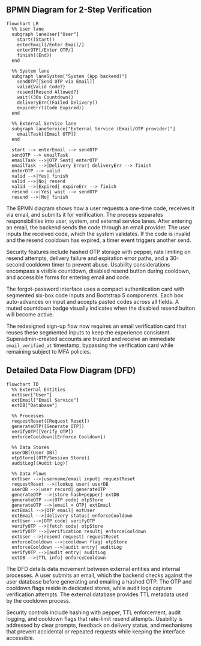 ## BPMN Diagram for 2-Step Verification

```mermaid
flowchart LR
  %% User lane
  subgraph laneUser["User"]
    start((Start))
    enterEmail[/Enter Email/]
    enterOTP[/Enter OTP/]
    finish((End))
  end

  %% System lane
  subgraph laneSystem["System (App backend)"]
    sendOTP[[Send OTP via Email]]
    valid{Valid Code?}
    resend{Resend Allowed?}
    wait((30s Countdown))
    deliveryErr((Failed Delivery))
    expireErr((Code Expired))
  end

  %% External Service lane
  subgraph laneService["External Service (Email/OTP provider)"]
    emailTask[[Email OTP]]
  end

  start --> enterEmail --> sendOTP
  sendOTP --> emailTask
  emailTask -->|OTP Sent| enterOTP
  emailTask -->|Delivery Error| deliveryErr --> finish
  enterOTP --> valid
  valid -->|Yes| finish
  valid -->|No| resend
  valid -->|Expired| expireErr --> finish
  resend -->|Yes| wait --> sendOTP
  resend -->|No| finish
```

The BPMN diagram shows how a user requests a one-time code, receives it via email, and submits it for verification. The process separates responsibilities into user, system, and external service lanes. After entering an email, the backend sends the code through an email provider. The user inputs the received code, which the system validates. If the code is invalid and the resend cooldown has expired, a timer event triggers another send.

Security features include hashed OTP storage with pepper, rate limiting on resend attempts, delivery failure and expiration error paths, and a 30-second cooldown timer to prevent abuse. Usability considerations encompass a visible countdown, disabled resend button during cooldown, and accessible forms for entering email and code.

The forgot-password interface uses a compact authentication card with segmented six-box code inputs and Bootstrap 5 components. Each box auto-advances on input and accepts pasted codes across all fields. A muted countdown badge visually indicates when the disabled resend button will become active.

The redesigned sign-up flow now requires an email verification card that reuses these segmented inputs to keep the experience consistent.
Superadmin-created accounts are trusted and receive an immediate `email_verified_at` timestamp, bypassing the verification card while remaining subject to MFA policies.

## Detailed Data Flow Diagram (DFD)

```mermaid
flowchart TD
  %% External Entities
  extUser["User"]
  extEmail["Email Service"]
  extDB["Database"]

  %% Processes
  requestReset([Request Reset])
  generateOTP([Generate OTP])
  verifyOTP([Verify OTP])
  enforceCooldown([Enforce Cooldown])

  %% Data Stores
  userDB[(User DB)]
  otpStore[(OTP/Session Store)]
  auditLog[(Audit Log)]

  %% Data Flows
  extUser -->|username/email input| requestReset
  requestReset -->|lookup user| userDB
  userDB -->|user record| generateOTP
  generateOTP -->|store hash+pepper| extDB
  generateOTP -->|OTP code| otpStore
  generateOTP -->|email + OTP| extEmail
  extEmail -->|OTP email| extUser
  extEmail -->|delivery status| enforceCooldown
  extUser -->|OTP code| verifyOTP
  verifyOTP -->|fetch code| otpStore
  verifyOTP -->|verification result| enforceCooldown
  extUser -->|resend request| requestReset
  enforceCooldown -->|cooldown flag| otpStore
  enforceCooldown -->|audit entry| auditLog
  verifyOTP -->|audit entry| auditLog
  extDB -->|TTL info| enforceCooldown
```

The DFD details data movement between external entities and internal processes. A user submits an email, which the backend checks against the user database before generating and emailing a hashed OTP. The OTP and cooldown flags reside in dedicated stores, while audit logs capture verification attempts. The external database provides TTL metadata used by the cooldown process.

Security controls include hashing with pepper, TTL enforcement, audit logging, and cooldown flags that rate-limit resend attempts. Usability is addressed by clear prompts, feedback on delivery status, and mechanisms that prevent accidental or repeated requests while keeping the interface accessible.
